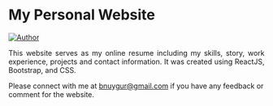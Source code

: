 # <a>My Personal Website</a>

[![Author](https://img.shields.io/badge/Author-Busra%20Uygur%20Barut-blue.svg)]([https://www.linkedin.com/in/AVS1508/](https://www.linkedin.com/in/busra-uygur-barut-674b5723b/))

 <p align="justify">This website serves as my online resume including my skills, story, work experience, projects and contact information. It was created using ReactJS, Bootstrap, and CSS.</p>

<!-- ![portfolio-project](https://raw.githubusercontent.com/busrauygur/busrauygur.github.io/portfolio-project/-display.webp) -->
<!--  https://busrauygur.github.io/portfolio-project/ -->

Please connect with me at bnuygur@gmail.com if you have any feedback or comment for the website.
